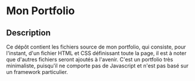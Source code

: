 # Mon Portfolio

## Description
Ce dépôt contient les fichiers source de mon portfolio, qui consiste, pour l'instant, d'un fichier HTML et CSS
définissant toute la page, il est à noter que d'autres fichiers seront ajoutés à l'avenir.
C'est un portfolio très minimaliste, puisqu'il ne comporte pas de Javascript et n'est pas basé sur un framework particulier.